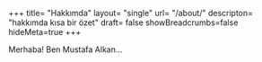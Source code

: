 +++
title= "Hakkımda"
layout= "single"
url= "/about/"
descripton= "hakkımda kısa bir özet"
draft= false
showBreadcrumbs=false
hideMeta=true
+++

Merhaba! Ben Mustafa Alkan…
